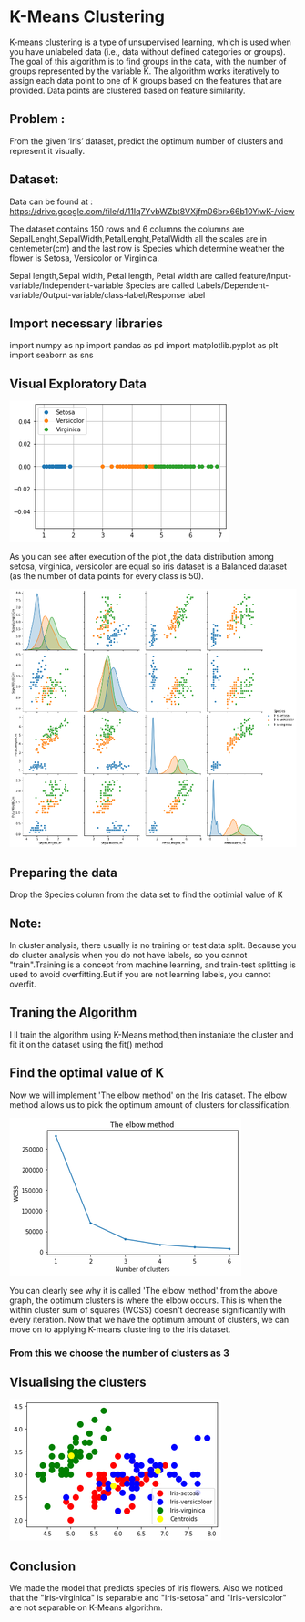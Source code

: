 # K-Means Clustering 

K-means clustering is a type of unsupervised learning, which is used when you have unlabeled data (i.e., data without defined categories or groups). The goal of this algorithm is to find groups in the data, with the number of groups represented by the variable K. The algorithm works iteratively to assign each data point to one of K groups based on the features that are provided. Data points are clustered based on feature similarity.       
       
## Problem :
   
   From the given ‘Iris’ dataset, predict the optimum number of clusters and represent it visually.
   
## Dataset:
  
   Data can be found at :  https://drive.google.com/file/d/11Iq7YvbWZbt8VXjfm06brx66b10YiwK-/view
    
The dataset contains 150 rows and 6 columns the columns are SepalLenght,SepalWidth,PetalLenght,PetalWidth all the scales are in centemeter(cm) and the last row is Species which determine weather the flower is Setosa, Versicolor or Virginica.

Sepal length,Sepal width, Petal length, Petal width are called feature/Input-variable/Independent-variable
Species are called Labels/Dependent-variable/Output-variable/class-label/Response label

## Import necessary libraries
  
 import numpy as np
 import pandas as pd
 import matplotlib.pyplot as plt
 import seaborn as sns
 
## Visual Exploratory Data
 
  <a><img src='iris.png' /></a>

As you can see after execution of the plot ,the data distribution among setosa, virginica, versicolor are equal so iris dataset is a Balanced dataset (as the number of data points for every class is 50).

  <a><img src='irisplot.png' /></a>
  
## Preparing the data
 
 Drop the Species column from the data set to find the optimial value of K
 
## Note:

In cluster analysis, there usually is no training or test data split. Because you do cluster analysis when you do not have labels, so you cannot "train".Training is a concept from machine learning, and train-test splitting is used to avoid overfitting.But if you are not learning labels, you cannot overfit.

## Traning the Algorithm

I ll train the algorithm using K-Means method,then instaniate the cluster and fit it on the dataset using the fit() method
 
## Find the optimal value of K

Now we will implement 'The elbow method' on the Iris dataset. The elbow method allows us to pick the optimum amount of clusters for classification.
 
 <a><img src='elbowplot.png' /></a>
 
You can clearly see why it is called 'The elbow method' from the above graph, the optimum clusters is where the elbow occurs. This is when the within cluster sum of squares (WCSS) doesn't decrease significantly with every iteration. Now that we have the optimum amount of clusters, we can move on to applying K-means clustering to the Iris dataset.

### From this we choose the number of clusters as 3

## Visualising the clusters

<a><img src='cluster1.png' /></a>
  
## Conclusion
  We made the model that predicts species of iris flowers. Also we noticed that the "Iris-virginica" is separable and "Iris-setosa" and "Iris-versicolor" are not separable on K-Means algorithm.

